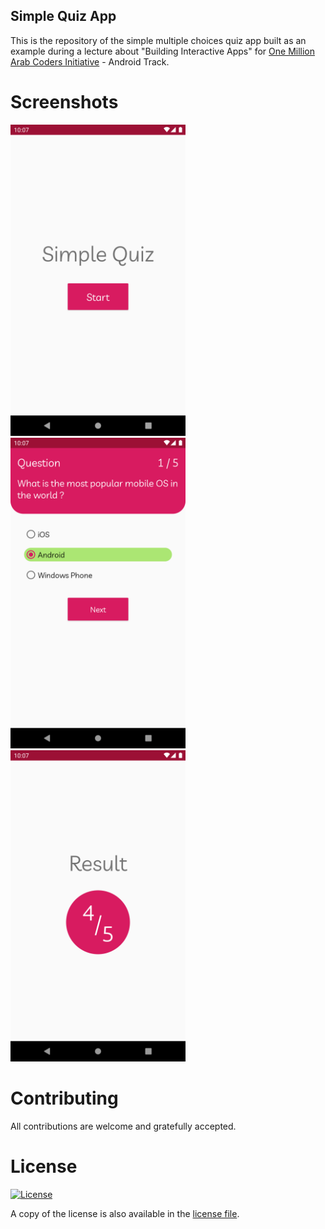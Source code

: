 ## Simple Quiz App

This is the repository of the simple multiple choices quiz app built as an example during a lecture about "Building Interactive Apps" for [One Million Arab Coders Initiative](https://www.udacity.com/mena/one-million-arab-coders/en) - Android Track.

# Screenshots
<img src="screenshots/Screenshot_1572386847.png" width="280"> <img src="screenshots/Screenshot_1572386851.png" width="280"> <img src="screenshots/Screenshot_1572386880.png" width="280">

# Contributing
All contributions are welcome and gratefully accepted.

# License
[![License](https://img.shields.io/badge/License-Apache%202.0-blue.svg)](https://opensource.org/licenses/Apache-2.0)

A copy of the license is also available in the [license file](LICENSE).